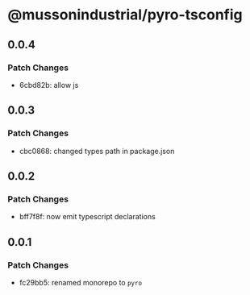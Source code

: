 # @mussonindustrial/pyro-tsconfig

## 0.0.4

### Patch Changes

-   6cbd82b: allow js

## 0.0.3

### Patch Changes

-   cbc0868: changed types path in package.json

## 0.0.2

### Patch Changes

-   bff7f8f: now emit typescript declarations

## 0.0.1

### Patch Changes

-   fc29bb5: renamed monorepo to `pyro`
